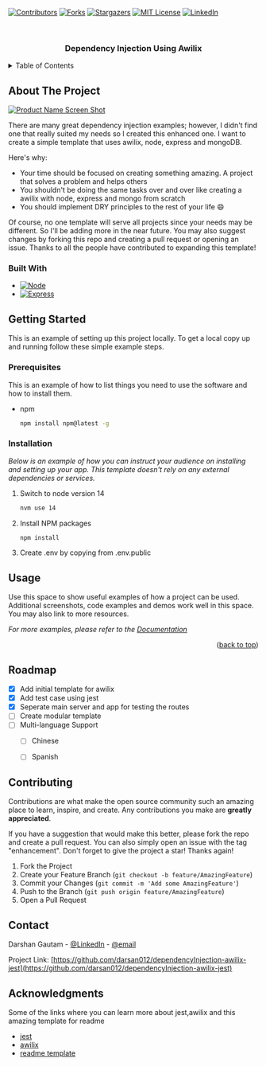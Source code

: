 <a name="readme-top"></a>

[![Contributors][contributors-shield]][contributors-url]
[![Forks][forks-shield]][forks-url]
[![Stargazers][stars-shield]][stars-url]
[![MIT License][license-shield]][license-url]
[![LinkedIn][linkedin-shield]][linkedin-url]



<!-- PROJECT LOGO -->
<br />
<div align="center">
  <h3 align="center">Dependency Injection Using Awilix</h3>
</div>



<!-- TABLE OF CONTENTS -->
<details>
  <summary>Table of Contents</summary>
  <ol>
    <li>
      <a href="#about-the-project">About The Project</a>
      <ul>
        <li><a href="#built-with">Built With</a></li>
      </ul>
    </li>
    <li>
      <a href="#getting-started">Getting Started</a>
      <ul>
        <li><a href="#prerequisites">Prerequisites</a></li>
        <li><a href="#installation">Installation</a></li>
      </ul>
    </li>
    <li><a href="#usage">Usage</a></li>
    <li><a href="#roadmap">Roadmap</a></li>
    <li><a href="#contact">Contact</a></li>
    <li><a href="#acknowledgments">Acknowledgments</a></li>
  </ol>
</details>



<!-- ABOUT THE PROJECT -->
## About The Project

[![Product Name Screen Shot][product-screenshot]](https://example.com)

There are many great dependency injection examples; however, I didn't find one that really suited my needs so I created this enhanced one. I want to create a simple template that uses awilix, node, express and mongoDB.

Here's why:
* Your time should be focused on creating something amazing. A project that solves a problem and helps others
* You shouldn't be doing the same tasks over and over like creating a awilix with node, express and mongo from scratch
* You should implement DRY principles to the rest of your life :smile:

Of course, no one template will serve all projects since your needs may be different. So I'll be adding more in the near future. You may also suggest changes by forking this repo and creating a pull request or opening an issue. Thanks to all the people have contributed to expanding this template!




### Built With


* [![Node][Node.js]][Node-url]
* [![Express][Express.js]][Express-url]



<!-- GETTING STARTED -->
## Getting Started

This is an example of setting up this project locally.
To get a local copy up and running follow these simple example steps.

### Prerequisites

This is an example of how to list things you need to use the software and how to install them.
* npm
  ```sh
  npm install npm@latest -g
  ```

### Installation

_Below is an example of how you can instruct your audience on installing and setting up your app. This template doesn't rely on any external dependencies or services._

1. Switch to node version 14
   ```sh
   nvm use 14
   ```
2. Install NPM packages
   ```sh
   npm install
   ```
3. Create .env by copying from .env.public




<!-- USAGE EXAMPLES -->
## Usage

Use this space to show useful examples of how a project can be used. Additional screenshots, code examples and demos work well in this space. You may also link to more resources.

_For more examples, please refer to the [Documentation](https://example.com)_

<p align="right">(<a href="#readme-top">back to top</a>)</p>



<!-- ROADMAP -->
## Roadmap

- [x] Add initial template for awilix
- [x] Add test case using jest
- [x] Seperate main server and app for testing the routes
- [ ] Create modular template
- [ ] Multi-language Support
    - [ ] Chinese
    - [ ] Spanish




<!-- CONTRIBUTING -->
## Contributing

Contributions are what make the open source community such an amazing place to learn, inspire, and create. Any contributions you make are **greatly appreciated**.

If you have a suggestion that would make this better, please fork the repo and create a pull request. You can also simply open an issue with the tag "enhancement".
Don't forget to give the project a star! Thanks again!

1. Fork the Project
2. Create your Feature Branch (`git checkout -b feature/AmazingFeature`)
3. Commit your Changes (`git commit -m 'Add some AmazingFeature'`)
4. Push to the Branch (`git push origin feature/AmazingFeature`)
5. Open a Pull Request




<!-- CONTACT -->
## Contact

Darshan Gautam - [@LinkedIn](https://www.linkedin.com/in/darshan-gautam-886393226)
               - [@email](dsrsangautam@gmail.com) 

Project Link: [https://github.com/darsan012/dependencyInjection-awilix-jest](https://github.com/darsan012/dependencyInjection-awilix-jest)




<!-- ACKNOWLEDGMENTS -->
## Acknowledgments
Some of the links where you can learn more about jest,awilix and this amazing template for readme

* [jest](https://jestjs.io/docs/getting-started)
* [awilix](https://github.com/jeffijoe/awilix#readme)
* [readme template](https://github.com/18F/open-source-guide/blob/18f-pages/pages/making-readmes-readable.md)




<!-- MARKDOWN LINKS & IMAGES -->
<!-- https://www.markdownguide.org/basic-syntax/#reference-style-links -->
[contributors-shield]: https://img.shields.io/github/contributors/darsan012/dependencyInjection-awilix-jest.svg?style=for-the-badge
[contributors-url]: https://github.com/darsan012/dependencyInjection-awilix-jest/graphs/contributors
[forks-shield]: https://img.shields.io/github/forks/darsan012/dependencyInjection-awilix-jest.svg?style=for-the-badge
[forks-url]: https://github.com/darsan012/dependencyInjection-awilix-jest/network/members
[stars-shield]: https://img.shields.io/github/license/darsan012/dependencyInjection-awilix-jest.svg?style=for-the-badge
[stars-url]: https://github.com/darsan012/dependencyInjection-awilix-jest/stargazers
[license-shield]: https://img.shields.io/github/license/darsan012/dependencyInjection-awilix-jest.svg?style=for-the-badge
[license-url]: https://github.com/darsan012/dependencyInjection-awilix-jest/blob/main/LICENSE
[linkedin-shield]: https://img.shields.io/badge/-LinkedIn-black.svg?style=for-the-badge&logo=linkedin&colorB=555
[linkedin-url]: https://www.linkedin.com/in/darshan-gautam-886393226
[product-screenshot]: images/screenshot.png
[Node.js]: https://img.shields.io/badge/node.js%20-14-brightgreen.svg
[Node-url]: https://nodejs.org/
[Express.js]: https://img.shields.io/badge/express.js%20-14.svg
[Express-url]: https://expressjs.com/